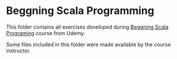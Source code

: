# Beggning Scala Programming

This folder contains all exercises developed during [Beggning Scala Programing](https://www.udemy.com/beginning-scala-programming) course from Udemy. 

Some files included in this folder were made available by the course instructor.